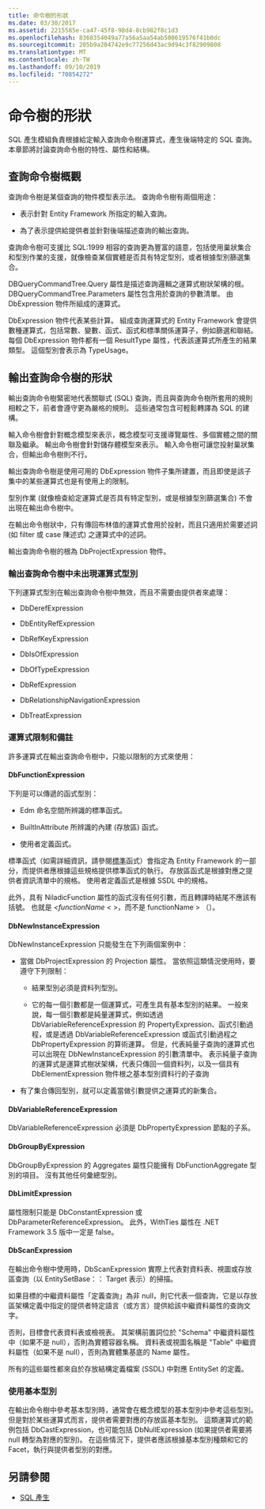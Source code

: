 ```yaml
---
title: 命令樹的形狀
ms.date: 03/30/2017
ms.assetid: 2215585e-ca47-45f8-98d4-8cb982f8c1d3
ms.openlocfilehash: 8368354049a77a56a5aa54ab500619576f41b0dc
ms.sourcegitcommit: 205b9a204742e9c77256d43ac9d94c3f82909808
ms.translationtype: MT
ms.contentlocale: zh-TW
ms.lasthandoff: 09/10/2019
ms.locfileid: "70854272"
---
```

# <a name="the-shape-of-the-command-trees"></a>命令樹的形狀

SQL 產生模組負責根據給定輸入查詢命令樹運算式，產生後端特定的 SQL 查詢。 本章節將討論查詢命令樹的特性、屬性和結構。

## <a name="query-command-trees-overview"></a>查詢命令樹概觀

查詢命令樹是某個查詢的物件模型表示法。 查詢命令樹有兩個用途：

- 表示針對 Entity Framework 所指定的輸入查詢。

- 為了表示提供給提供者並針對後端描述查詢的輸出查詢。

查詢命令樹可支援比 SQL:1999 相容的查詢更為豐富的語意，包括使用巢狀集合和型別作業的支援，就像檢查某個實體是否具有特定型別，或者根據型別篩選集合。

DBQueryCommandTree.Query 屬性是描述查詢邏輯之運算式樹狀架構的根。 DBQueryCommandTree.Parameters 屬性包含用於查詢的參數清單。 由 DbExpression 物件所組成的運算式。

DbExpression 物件代表某些計算。 組成查詢運算式的 Entity Framework 會提供數種運算式，包括常數、變數、函式、函式和標準關係運算子，例如篩選和聯結。 每個 DbExpression 物件都有一個 ResultType 屬性，代表該運算式所產生的結果類型。 這個型別會表示為 TypeUsage。

## <a name="shapes-of-the-output-query-command-tree"></a>輸出查詢命令樹的形狀

輸出查詢命令樹緊密地代表關聯式 (SQL) 查詢，而且與查詢命令樹所套用的規則相較之下，前者會遵守更為嚴格的規則。 這些通常包含可輕鬆轉譯為 SQL 的建構。

輸入命令樹會針對概念模型來表示，概念模型可支援導覽屬性、多個實體之間的關聯及繼承。 輸出命令樹會針對儲存體模型來表示。 輸入命令樹可讓您投射巢狀集合，但輸出命令樹則不行。

輸出查詢命令樹是使用可用的 DbExpression 物件子集所建置，而且即使是該子集中的某些運算式也是有使用上的限制。

型別作業 (就像檢查給定運算式是否具有特定型別，或是根據型別篩選集合) 不會出現在輸出命令樹中。

在輸出命令樹狀中，只有傳回布林值的運算式會用於投射，而且只適用於需要述詞 (如 filter 或 case 陳述式) 之運算式中的述詞。

輸出查詢命令樹的根為 DbProjectExpression 物件。

### <a name="expression-types-not-present-in-output-query-command-trees"></a>輸出查詢命令樹中未出現運算式型別

下列運算式型別在輸出查詢命令樹中無效，而且不需要由提供者來處理：

- DbDerefExpression

- DbEntityRefExpression

- DbRefKeyExpression

- DbIsOfExpression

- DbOfTypeExpression

- DbRefExpression

- DbRelationshipNavigationExpression

- DbTreatExpression

### <a name="expression-restrictions-and-notes"></a>運算式限制和備註

許多運算式在輸出查詢命令樹中，只能以限制的方式來使用：

#### <a name="dbfunctionexpression"></a>DbFunctionExpression

下列是可以傳遞的函式型別：

- Edm 命名空間所辨識的標準函式。

- BuiltInAttribute 所辨識的內建 (存放區) 函式。

- 使用者定義函式。

標準函式（如需詳細資訊，請參閱[標準](./language-reference/canonical-functions.md)函式）會指定為 Entity Framework 的一部分，而提供者應根據這些規格提供標準函式的執行。 存放區函式是根據對應之提供者資訊清單中的規格。 使用者定義函式是根據 SSDL 中的規格。

此外，具有 NiladicFunction 屬性的函式沒有任何引數，而且轉譯時結尾不應該有括號。  也就是 *\<functionName* *\<* >，而不是 functionName > （）。

#### <a name="dbnewinstanceexpression"></a>DbNewInstanceExpression

DbNewInstanceExpression 只能發生在下列兩個案例中：

- 當做 DbProjectExpression 的 Projection 屬性。  當依照這類情況使用時，要遵守下列限制：

  - 結果型別必須是資料列型別。

  - 它的每一個引數都是一個運算式，可產生具有基本型別的結果。 一般來說，每一個引數都是純量運算式，例如透過 DbVariableReferenceExpression 的 PropertyExpression、函式引動過程，或是透過 DbVariableReferenceExpression 或函式引動過程之 DbPropertyExpression 的算術運算。 但是，代表純量子查詢的運算式也可以出現在 DbNewInstanceExpression 的引數清單中。 表示純量子查詢的運算式是運算式樹狀架構，代表只傳回一個資料列，以及一個具有 DbElementExpression 物件根之基本型別資料行的子查詢

- 有了集合傳回型別，就可以定義當做引數提供之運算式的新集合。

#### <a name="dbvariablereferenceexpression"></a>DbVariableReferenceExpression

DbVariableReferenceExpression 必須是 DbPropertyExpression 節點的子系。

#### <a name="dbgroupbyexpression"></a>DbGroupByExpression

DbGroupByExpression 的 Aggregates 屬性只能擁有 DbFunctionAggregate 型別的項目。 沒有其他任何彙總型別。

#### <a name="dblimitexpression"></a>DbLimitExpression

屬性限制只能是 DbConstantExpression 或 DbParameterReferenceExpression。 此外，WithTies 屬性在 .NET Framework 3.5 版中一定是 false。

#### <a name="dbscanexpression"></a>DbScanExpression

在輸出命令樹中使用時，DbScanExpression 實際上代表對資料表、視圖或存放區查詢（以 EntitySetBase：： Target 表示）的掃描。

如果目標的中繼資料屬性「定義查詢」為非 null，則它代表一個查詢，它是以存放區架構定義中指定的提供者特定語言（或方言）提供給該中繼資料屬性的查詢文字。

否則，目標會代表資料表或檢視表。 其架構前置詞位於 "Schema" 中繼資料屬性中（如果不是 null），否則為實體容器名稱。  資料表或視圖名稱是 "Table" 中繼資料屬性（如果不是 null），否則為實體集基底的 Name 屬性。

所有的這些屬性都來自於存放結構定義檔案 (SSDL) 中對應 EntitySet 的定義。

### <a name="using-primitive-types"></a>使用基本型別

在輸出命令樹中參考基本型別時，通常會在概念模型的基本型別中參考這些型別。 但是對於某些運算式而言，提供者需要對應的存放區基本型別。 這類運算式的範例包括 DbCastExpression，也可能包括 DbNullExpression (如果提供者需要將 null 轉型為對應的型別)。 在這些情況下，提供者應該根據基本型別種類和它的 Facet，執行與提供者型別的對應。

## <a name="see-also"></a>另請參閱

- [SQL 產生](sql-generation.md)
